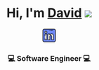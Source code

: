 <div align="center">
   <h1>Hi, I'm <a href="https://davidnavarretea.com" target="_blank" rel="noopener noreferrer">David</a> <img style="pointer-events: none; text-decoration: none; color: inherit;" src="https://media.giphy.com/media/hvRJCLFzcasrR4ia7z/giphy.gif" width="25px"> </h1>
</div>

<p align='center'>
   <a href="https://www.linkedin.com/in/davidnavarretea" target="_blank" rel="noopener noreferrer">
      <img height="30" src="https://raw.githubusercontent.com/davidnavarretea/davidnavarretea/main/linkedin.png">
   </a>
</p>

<div align="center">
   <h3>💻 Software Engineer 💻</h3>
</div>
